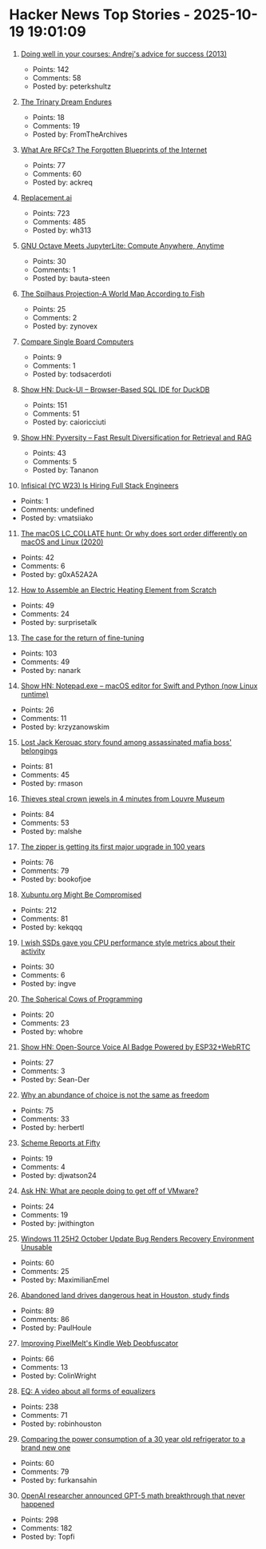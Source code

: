 # Hacker News Top Stories - 2025-10-19 19:01:09

1. [Doing well in your courses: Andrej's advice for success (2013)](https://cs.stanford.edu/people/karpathy/advice.html)
   - Points: 142
   - Comments: 58
   - Posted by: peterkshultz

2. [The Trinary Dream Endures](https://www.robinsloan.com/lab/trinary-dream/)
   - Points: 18
   - Comments: 19
   - Posted by: FromTheArchives

3. [What Are RFCs? The Forgotten Blueprints of the Internet](https://ackreq.github.io/posts/what-are-rfcs/)
   - Points: 77
   - Comments: 60
   - Posted by: ackreq

4. [Replacement.ai](https://replacement.ai)
   - Points: 723
   - Comments: 485
   - Posted by: wh313

5. [GNU Octave Meets JupyterLite: Compute Anywhere, Anytime](https://blog.jupyter.org/gnu-octave-meets-jupyterlite-compute-anywhere-anytime-8b033afbbcdc)
   - Points: 30
   - Comments: 1
   - Posted by: bauta-steen

6. [The Spilhaus Projection-A World Map According to Fish](https://southernwoodenboatsailing.com/news/the-spilhaus-projection-a-world-map-according-to-fish)
   - Points: 25
   - Comments: 2
   - Posted by: zynovex

7. [Compare Single Board Computers](https://sbc.compare/)
   - Points: 9
   - Comments: 1
   - Posted by: todsacerdoti

8. [Show HN: Duck-UI – Browser-Based SQL IDE for DuckDB](https://demo.duckui.com)
   - Points: 151
   - Comments: 51
   - Posted by: caioricciuti

9. [Show HN: Pyversity – Fast Result Diversification for Retrieval and RAG](https://github.com/Pringled/pyversity)
   - Points: 43
   - Comments: 5
   - Posted by: Tananon

10. [Infisical (YC W23) Is Hiring Full Stack Engineers](https://www.ycombinator.com/companies/infisical/jobs/0gY2Da1-full-stack-engineer-global)
   - Points: 1
   - Comments: undefined
   - Posted by: vmatsiiako

11. [The macOS LC_COLLATE hunt: Or why does sort order differently on macOS and Linux (2020)](https://blog.zhimingwang.org/macos-lc_collate-hunt)
   - Points: 42
   - Comments: 6
   - Posted by: g0xA52A2A

12. [How to Assemble an Electric Heating Element from Scratch](https://solar.lowtechmagazine.com/2025/10/how-to-build-an-electric-heating-element-from-scratch/)
   - Points: 49
   - Comments: 24
   - Posted by: surprisetalk

13. [The case for the return of fine-tuning](https://welovesota.com/article/the-case-for-the-return-of-fine-tuning)
   - Points: 103
   - Comments: 49
   - Posted by: nanark

14. [Show HN: Notepad.exe – macOS editor for Swift and Python (now Linux runtime)](https://notepadexe.com/)
   - Points: 26
   - Comments: 11
   - Posted by: krzyzanowskim

15. [Lost Jack Kerouac story found among assassinated mafia boss' belongings](https://www.sfgate.com/sf-culture/article/lost-jack-kerouac-chapter-found-mafia-boss-estate-21098566.php)
   - Points: 81
   - Comments: 45
   - Posted by: rmason

16. [Thieves steal crown jewels in 4 minutes from Louvre Museum](https://apnews.com/article/france-louvre-museum-robbery-a3687f330a43e0aaff68c732c4b2585b)
   - Points: 84
   - Comments: 53
   - Posted by: malshe

17. [The zipper is getting its first major upgrade in 100 years](https://www.wired.com/story/the-zipper-is-getting-its-first-major-upgrade-in-100-years/)
   - Points: 76
   - Comments: 79
   - Posted by: bookofjoe

18. [Xubuntu.org Might Be Compromised](https://old.reddit.com/r/Ubuntu/comments/1oa4549/xubuntuorg_might_be_compromised/)
   - Points: 212
   - Comments: 81
   - Posted by: kekqqq

19. [I wish SSDs gave you CPU performance style metrics about their activity](https://utcc.utoronto.ca/~cks/space/blog/tech/SSDWritePerfMetricsWish)
   - Points: 30
   - Comments: 6
   - Posted by: ingve

20. [The Spherical Cows of Programming](https://programmingsimplicity.substack.com/p/the-spherical-cows-of-programming)
   - Points: 20
   - Comments: 23
   - Posted by: whobre

21. [Show HN: Open-Source Voice AI Badge Powered by ESP32+WebRTC](https://github.com/VapiAI/vapicon-2025-hardware-workshop)
   - Points: 27
   - Comments: 3
   - Posted by: Sean-Der

22. [Why an abundance of choice is not the same as freedom](https://aeon.co/essays/why-an-abundance-of-choice-is-not-the-same-as-freedom)
   - Points: 75
   - Comments: 33
   - Posted by: herbertl

23. [Scheme Reports at Fifty](https://crumbles.blog/posts/2025-10-18-scheme-reports-at-fifty.html)
   - Points: 19
   - Comments: 4
   - Posted by: djwatson24

24. [Ask HN: What are people doing to get off of VMware?](undefined)
   - Points: 24
   - Comments: 19
   - Posted by: jwithington

25. [Windows 11 25H2 October Update Bug Renders Recovery Environment Unusable](https://www.techpowerup.com/342032/windows-11-25h2-october-update-bug-renders-recovery-environment-unusable)
   - Points: 60
   - Comments: 25
   - Posted by: MaximilianEmel

26. [Abandoned land drives dangerous heat in Houston, study finds](https://stories.tamu.edu/news/2025/10/07/abandoned-land-drives-dangerous-heat-in-houston-texas-am-study-finds/)
   - Points: 89
   - Comments: 86
   - Posted by: PaulHoule

27. [Improving PixelMelt's Kindle Web Deobfuscator](https://shkspr.mobi/blog/2025/10/improving-pixelmelts-kindle-web-deobfuscator/)
   - Points: 66
   - Comments: 13
   - Posted by: ColinWright

28. [EQ: A video about all forms of equalizers](https://www.youtube.com/watch?v=CLAt95PrwL4)
   - Points: 238
   - Comments: 71
   - Posted by: robinhouston

29. [Comparing the power consumption of a 30 year old refrigerator to a brand new one](https://ounapuu.ee/posts/2025/10/14/fridge-power-consumption/)
   - Points: 60
   - Comments: 79
   - Posted by: furkansahin

30. [OpenAI researcher announced GPT-5 math breakthrough that never happened](https://the-decoder.com/leading-openai-researcher-announced-a-gpt-5-math-breakthrough-that-never-happened/)
   - Points: 298
   - Comments: 182
   - Posted by: Topfi

